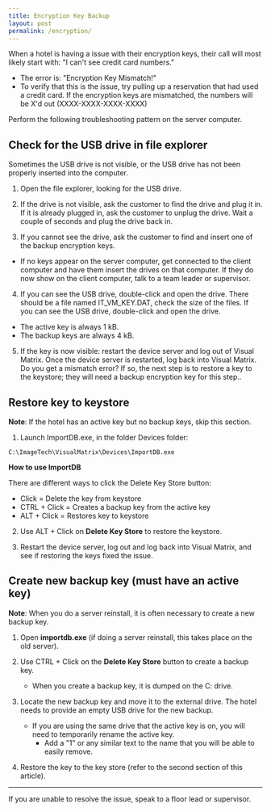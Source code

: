 ```yaml
---
title: Encryption Key Backup
layout: post
permalink: /encryption/
---
```



When a hotel is having a issue with their encryption keys, their call will most likely start with: "I can't see credit card numbers."

* The error is: "Encryption Key Mismatch!"
* To verify that this is the issue, try pulling up a reservation that had used a credit card. If the encryption keys are mismatched, the numbers will be X'd out (XXXX-XXXX-XXXX-XXXX)

Perform the following troubleshooting pattern on the server computer.

## Check for the USB drive in file explorer

Sometimes the USB drive is not visible, or the USB drive has not been properly inserted into the computer.

1. Open the file explorer, looking for the USB drive.

2. If the drive is not visible, ask the customer to find the drive and plug it in. If it is already plugged in, ask the customer to unplug the drive. Wait a couple of seconds and plug the drive back in.

3. If you cannot see the drive, ask the customer to find and insert one of the backup encryption keys.

* If no keys appear on the server computer, get connected to the client computer and have them insert the drives on that computer. If they do now show on the client computer, talk to a team leader or supervisor.

4. If you can see the USB drive, double-click and open the drive. There should be a file named IT_VM_KEY.DAT, check the size of the files. If you can see the USB drive, double-click and open the drive.

* The active key is always 1 kB.
* The backup keys are always 4 kB.

5. If the key is now visible: restart the device server and log out of Visual Matrix. Once the device server is restarted, log back into Visual Matrix. Do you get a mismatch error? If so, the next step is to restore a key to the keystore; they will need a backup encryption key for this step..

## Restore key to keystore

**Note**: If the hotel has an active key but no backup keys, skip this section.

1. Launch ImportDB.exe, in the folder Devices folder:

`C:\ImageTech\VisualMatrix\Devices\ImportDB.exe`

**How to use ImportDB**

There are different ways to click the Delete Key Store button:
* Click = Delete the key from keystore
* CTRL + Click = Creates a backup key from the active key
* ALT + Click = Restores key to keystore

2. Use ALT + Click on **Delete Key Store** to restore the keystore.

3. Restart the device server, log out and log back into Visual Matrix, and see if restoring the keys fixed the issue.

## Create new backup key (must have an active key)

**Note**: When you do a server reinstall, it is often necessary to create a new backup key.

1. Open **importdb.exe** (if doing a server reinstall, this takes place on the old server).

2. Use CTRL + Click on the **Delete Key Store** button to create a backup key.

   * When you create a backup key, it is dumped on the C: drive. 

3. Locate the new backup key and move it to the external drive. The hotel needs to provide an empty USB drive for the new backup.

   * If you are using the same drive that the active key is on, you will need to temporarily rename the active key.
      * Add a "1" or any similar text to the name that you will be able to easily remove.

4. Restore the key to the key store (refer to the second section of this article).

<hr>

If you are unable to resolve the issue, speak to a floor lead or supervisor.
